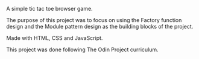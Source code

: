 A simple tic tac toe browser game.

The purpose of this project was to focus on using the Factory function design and the Module pattern design as the building blocks of the project.

Made with HTML, CSS and JavaScript.

This project was done following The Odin Project curriculum.